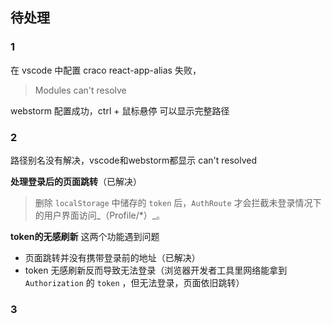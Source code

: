 ## 待处理

### 1

在 vscode 中配置 craco react-app-alias 失败，

> Modules can't resolve

webstorm 配置成功，ctrl + 鼠标悬停 可以显示完整路径

###  2 

路径别名没有解决，vscode和webstorm都显示 can't resolved

**处理登录后的页面跳转**（已解决）

> 删除 `localStorage` 中储存的 `token` 后，`AuthRoute` 才会拦截未登录情况下的用户界面访问_（Profile/*）_。

**token的无感刷新**
这两个功能遇到问题

- 页面跳转并没有携带登录前的地址（已解决）
- token 无感刷新反而导致无法登录（浏览器开发者工具里网络能拿到 `Authorization` 的 `token` ，但无法登录，页面依旧跳转）







### 3

